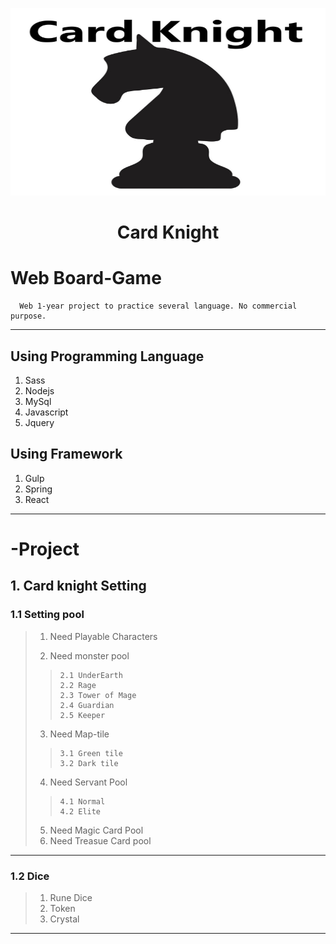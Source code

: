 

<p align="center">
  <img src="https://github.com/Gustv1126/CardKnightGame/blob/master/title.jpg?raw=true"
       width="550px" height="300px" title="title" alt="titleimage"></img>
</p>

<h1 align="center">Card Knight</h1>

# Web Board-Game
````
  Web 1-year project to practice several language. No commercial purpose.

````
****
## Using Programming Language
  1. Sass
  2. Nodejs
  3. MySql
  4. Javascript
  5. Jquery

## Using Framework
  1. Gulp
  2. Spring 
  3. React


****
# -Project 

## 1. Card knight Setting

### 1.1 Setting pool
>  1. Need Playable Characters
>  
>  2. Need monster pool
>>     2.1 UnderEarth
>>     2.2 Rage
>>     2.3 Tower of Mage
>>     2.4 Guardian
>>     2.5 Keeper
>    
>  3. Need Map-tile
>>     3.1 Green tile
>>     3.2 Dark tile
>    
>  4. Need Servant Pool
>>     4.1 Normal
>>     4.2 Elite
>    
>  5. Need Magic Card Pool
>  6. Need Treasue Card pool
  
****
  
### 1.2 Dice
>  1. Rune Dice
>  2. Token
>  3. Crystal
  
  
****
  
  
  

